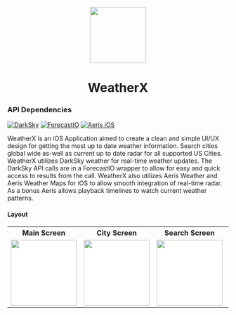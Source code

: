 <!-- Logo -->
<p align="center">
  <img height="128" width="128" src="https://github.com/gpmpn2/WeatherX/blob/master/images/WeatherXReadme.png?raw=true">
</p>

<!-- Name -->
<h1 align="center">
  WeatherX
</h1>

### API Dependencies

[![DarkSky](https://badgen.net/badge/GitHub/DarkSky)](https://github.com/darkskyapp)
[![ForecastIO](https://badgen.net/badge/GitHub/ForecastIO)](https://github.com/sxg/ForecastIO)
[![Aeris iOS](https://badgen.net/badge/GitHub/Aeris-iOS)](https://github.com/aerisweather/Aeris-iOS-Library)

WeatherX is an iOS Application aimed to create a clean and simple UI/UX design for getting the most up to date weather information. Search cities global wide as-well as current up to date radar for all supported US Cities. WeatherX utilizes DarkSky weather for real-time weather updates. The DarkSky API calls are in a ForecastIO wrapper to allow for easy and quick access to results from the call. WeatherX also utilizes Aeris Weather and Aeris Weather Maps for iOS to allow smooth integration of real-time radar. As a bonus Aeris allows playback timelines to watch current weather patterns.

#### Layout
<table style="width:100%">
  <tr>
    <th>Main Screen</th>
    <th>City Screen</th> 
    <th>Search Screen</th>
    <th>Radar Screen</th>
  </tr>
  <tr>
    <td bgcolor="#ffffff">
    	<img width="150" src="https://github.com/gpmpn2/WeatherX/blob/master/images/mainscreen.png?raw=true">
    </td>
    <td bgcolor="#ffffff">
    	<img width="150" src="https://github.com/gpmpn2/WeatherX/blob/master/images/cityscreen.png?raw=true">
    </td> 
    <td bgcolor="#ffffff">
    	<img width="150" src="https://github.com/gpmpn2/WeatherX/blob/master/images/searchscreen.png?raw=true">
    </td>
    <td bgcolor="#ffffff">
    	<img width="150" src="https://github.com/gpmpn2/WeatherX/blob/master/images/radarscreen.png?raw=true">
    </td>
    <td bgcolor="#ffffff">
    <img width="150" src="https://github.com/gpmpn2/WeatherX/blob/master/images/loading.png?raw=true">
    </td>
  </tr>
</table>
